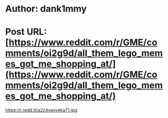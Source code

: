 # Author: dank1mmy
# Post URL: [https://www.reddit.com/r/GME/comments/oi2g9d/all_them_lego_memes_got_me_shopping_at/](https://www.reddit.com/r/GME/comments/oi2g9d/all_them_lego_memes_got_me_shopping_at/)


https://i.redd.it/a2z4vexveka71.jpg